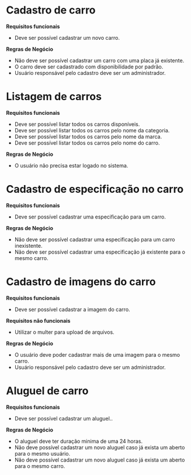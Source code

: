 # Cadastro de carro

**Requisitos funcionais** 
- Deve ser possível cadastrar um novo carro.


**Regras de Negócio** 

- Não deve ser possível cadastrar um carro com uma placa já existente.
- O carro deve ser cadastrado com disponibilidade por padrão.
- Usuário responsável pelo cadastro deve ser um administrador.

# Listagem de carros #

**Requisitos funcionais**
- Deve ser possível listar todos os carros disponíveis.
- Deve ser possível listar todos os carros pelo nome da categoria.
- Deve ser possível listar todos os carros pelo nome da marca.
- Deve ser possível listar todos os carros pelo nome do carro.


**Regras de Negócio** 
- O usuário não precisa estar logado no sistema.

# Cadastro de especificação no carro #

**Requisitos funcionais**
- Deve ser possível cadastrar uma especificação para um carro.

**Regras de Negócio**
- Não deve ser possível cadastrar uma especificação para um carro inexistente.
- Não deve ser possível cadastrar uma especificação já existente para o mesmo carro.


# Cadastro de imagens do carro #

**Requisitos funcionais**
- Deve ser possível cadastrar a imagem do carro.

**Requisitos não funcionais**
- Utilizar o multer para upload de arquivos.

**Regras de Negócio**
- O usuário deve poder cadastrar mais de uma imagem para o mesmo carro.
- Usuário responsável pelo cadastro deve ser um administrador.

# Aluguel de carro #

**Requisitos funcionais**
- Deve ser possível cadastrar um aluguel..


**Regras de Negócio**
- O aluguel deve ter duração minima de uma 24 horas.
- Não deve possível cadastrar um novo aluguel caso já exista um aberto para o mesmo usuário.
- Não deve possível cadastrar um novo aluguel caso já exista um aberto para o mesmo carro.
